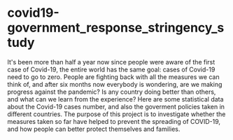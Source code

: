 # covid19-government_response_stringency_study
It's been more than half a year now since people were aware of the first case of Covid-19, the entire world has the same goal: cases of Covid-19 need to go to zero. People are fighting back with all the measures we can think of, and after six months now everybody is wondering, are we making progress against the pandemic? Is any country doing better than others, and what can we learn from the experience? Here are some statistical data about the Covid-19 cases number, and also the goverment policies taken in different countries. The purpose of this project is to investigate whether the measures taken so far have helped to prevent the spreading of COVID-19, and how people can better protect themselves and families.
